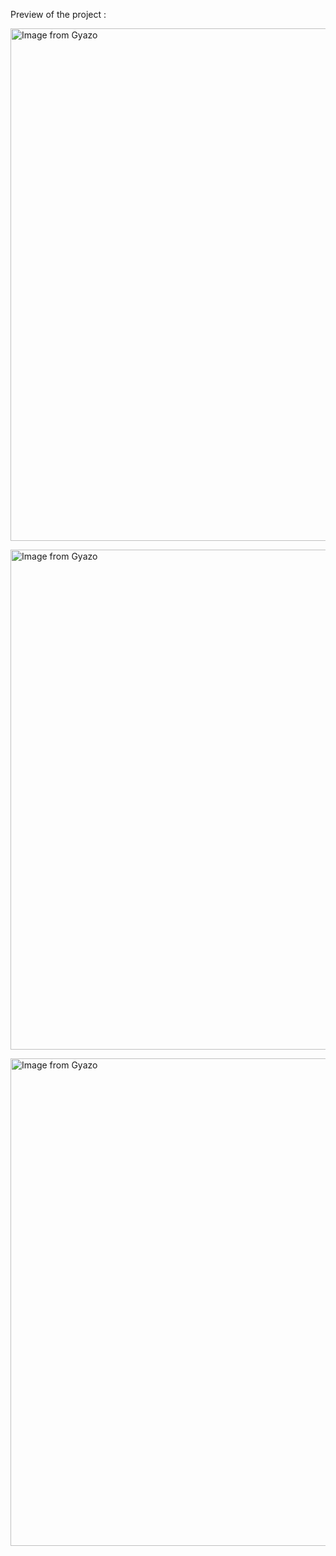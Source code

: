 Preview of the project :

<a href="https://gyazo.com/fe89f76a9efe2115afc2b48a7ccaa941"><img src="https://i.gyazo.com/fe89f76a9efe2115afc2b48a7ccaa941.gif" alt="Image from Gyazo" width="820"/></a>

<a href="https://gyazo.com/e8d16ed0be8b2f6387fd2722b09f9f98"><img src="https://i.gyazo.com/e8d16ed0be8b2f6387fd2722b09f9f98.gif" alt="Image from Gyazo" width="800"/></a>

<a href="https://gyazo.com/89aaa96118f0a25da31dc479d4e7a60b"><img src="https://i.gyazo.com/89aaa96118f0a25da31dc479d4e7a60b.gif" alt="Image from Gyazo" width="780"/></a>
